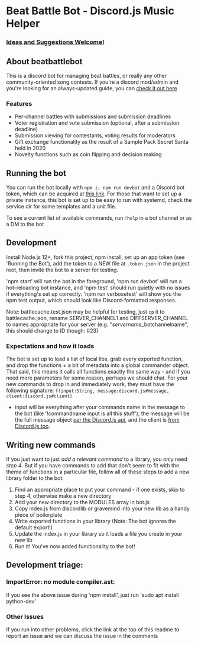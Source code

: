 # Beat Battle Bot - Discord.js Music Helper
### [Ideas and Suggestions Welcome!](https://github.com/jakethedev/beatbattlebot/issues)

## About beatbattlebot

This is a discord bot for managing beat battles, or really any other community-oriented song
contests. If you're a discord mod/admin and you're looking for an always-updated guide, you
can [check it out here](https://gist.github.com/jakethedev/82865525164fb7fc64117751611bf597)

### Features

- Per-channel battles with submissions and submission deadlines
- Voter registration and vote submission (optional, after a submission deadline)
- Submission viewing for contestants, voting results for moderators
- Gift exchange functionality as the result of a Sample Pack Secret Santa held in 2020
- Novelty functions such as coin flipping and decision making

## Running the bot

You can run the bot locally with `npm i; npm run devbot` and a Discord bot token, which
can be acquired at [this link](https://discordapp.com/developers/applications/me). For
those that want to set up a private instance, this bot is set up to be easy to run with
systemd, check the service dir for some templates and a unit file.

To see a current list of available commands, run `!help` in a bot channel or as a DM to the bot

## Development

Install Node.js 12+, fork this project, npm install, set up an app token (see 'Running the Bot'),
add the token to a NEW file at `.token.json` in the project root, then invite the bot to a
server for testing.

'npm start' will run the bot in the foreground, 'npm run devbot' will run a hot-reloading bot
instance, and 'npm test' should run quietly with no issues if everything's set up correctly.
'npm run verbosetest' will show you the npm test output, which should look like
Discord-formatted responses.

Note: battlecache.test.json may be helpful for testing, just `cp` it to battlecache.json, rename
SERVER_CHANNEL1 and DIFFSERVER_CHANNEL to names appropriate for your server
(e.g. "$servername\_$botchannelname", this should change to ID though: #23)

### Expectations and how it loads

The bot is set up to load a list of local libs, grab every exported function, and drop the
functions + a bit of metadata into a global commander object. That said, this means it calls
all functions exactly the same way - and if you need more parameters for some reason, perhaps
we should chat. For your new commands to drop in and immediately work, they must have the
following signature: `f(input:String, message:discord.js#message, client:discord.js#client)`
- input will be everything after your commands name in the message to the bot
(like '!commandname input is all this stuff'), the message will be the full message object
[per the Discord.js api](https://discord.js.org/#/docs/main/stable/class/Message), and the
client is [from Discord.js too](https://discord.js.org/#/docs/main/stable/class/Client).

## Writing new commands

If you just want to just *add a relevant command* to a library, you only need *step 4*.
But if you have commands to add that don't seem to fit with the theme of functions in a
particular file, follow all of these steps to add a new library folder to the bot:

1. Find an appropriate place to put your command - if one exists, skip to step 4, otherwise make a new directory
2. Add your new directory to the MODULES array in bot.js
3. Copy index.js from discordlib or gravemind into your new lib as a handy piece of boilerplate
4. Write exported functions in your library (Note: The bot ignores the default export!)
5. Update the index.js in your library so it loads a file you create in your new lib
6. Run it! You've now added functionality to the bot!

## Development triage:

### ImportError: no module compiler.ast:

If you see the above issue during 'npm install', just run 'sudo apt install python-dev'

### Other Issues

If you run into other problems, click the link at the top of this readme to report an issue
and we can discuss the issue in the comments
